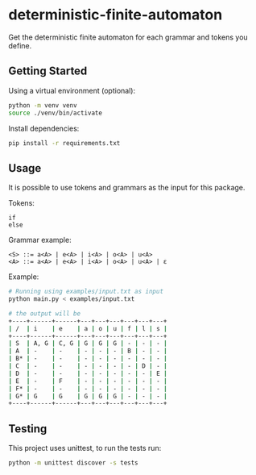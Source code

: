# deterministic-finite-automaton
Get the deterministic finite automaton for each grammar and tokens you define.

## Getting Started

Using a virtual environment (optional):
```bash
python -m venv venv
source ./venv/bin/activate
```

Install dependencies:
```bash
pip install -r requirements.txt
```

## Usage 
It is possible to use tokens and grammars as the input for this package.

Tokens:
```
if
else
```

Grammar example:
```
<S> ::= a<A> | e<A> | i<A> | o<A> | u<A>
<A> ::= a<A> | e<A> | i<A> | o<A> | u<A> | ε
```


Example:
```bash
# Running using examples/input.txt as input
python main.py < examples/input.txt

# the output will be
+----+------+------+---+---+---+---+---+---+
| /  | i    | e    | a | o | u | f | l | s |
+----+------+------+---+---+---+---+---+---+
| S  | A, G | C, G | G | G | G | - | - | - |
| A  | -    | -    | - | - | - | B | - | - |
| B* | -    | -    | - | - | - | - | - | - |
| C  | -    | -    | - | - | - | - | D | - |
| D  | -    | -    | - | - | - | - | - | E |
| E  | -    | F    | - | - | - | - | - | - |
| F* | -    | -    | - | - | - | - | - | - |
| G* | G    | G    | G | G | G | - | - | - |
+----+------+------+---+---+---+---+---+---+
```

## Testing
This project uses unittest, to run the tests run:
```bash
python -m unittest discover -s tests
```
